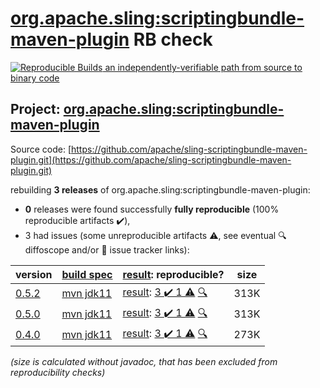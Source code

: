 [org.apache.sling:scriptingbundle-maven-plugin](https://central.sonatype.com/artifact/org.apache.sling/scriptingbundle-maven-plugin/0.5.2/versions) RB check
=======

[![Reproducible Builds](https://reproducible-builds.org/images/logos/rb.svg) an independently-verifiable path from source to binary code](https://reproducible-builds.org/)

## Project: [org.apache.sling:scriptingbundle-maven-plugin](https://central.sonatype.com/artifact/org.apache.sling/scriptingbundle-maven-plugin/0.5.2/versions)

Source code: [https://github.com/apache/sling-scriptingbundle-maven-plugin.git](https://github.com/apache/sling-scriptingbundle-maven-plugin.git)

rebuilding **3 releases** of org.apache.sling:scriptingbundle-maven-plugin:
- **0** releases were found successfully **fully reproducible** (100% reproducible artifacts :heavy_check_mark:),
- 3 had issues (some unreproducible artifacts :warning:, see eventual :mag: diffoscope and/or :memo: issue tracker links):

| version | [build spec](/BUILDSPEC.md) | [result](https://reproducible-builds.org/docs/jvm/): reproducible? | size |
| -- | --------- | ------ | -- |
| [0.5.2](https://central.sonatype.com/artifact/org.apache.sling/scriptingbundle-maven-plugin/0.5.2/pom) | [mvn jdk11](scriptingbundle-maven-plugin-0.5.2.buildspec) | [result](scriptingbundle-maven-plugin-0.5.2.buildinfo): [3 :heavy_check_mark:  1 :warning:](scriptingbundle-maven-plugin-0.5.2.buildcompare) [:mag:](scriptingbundle-maven-plugin-0.5.2.diffoscope) | 313K |
| [0.5.0](https://central.sonatype.com/artifact/org.apache.sling/scriptingbundle-maven-plugin/0.5.0/pom) | [mvn jdk11](scriptingbundle-maven-plugin-0.5.0.buildspec) | [result](scriptingbundle-maven-plugin-0.5.0.buildinfo): [3 :heavy_check_mark:  1 :warning:](scriptingbundle-maven-plugin-0.5.0.buildcompare) [:mag:](scriptingbundle-maven-plugin-0.5.0.diffoscope) | 313K |
| [0.4.0](https://central.sonatype.com/artifact/org.apache.sling/scriptingbundle-maven-plugin/0.4.0/pom) | [mvn jdk11](scriptingbundle-maven-plugin-0.4.0.buildspec) | [result](scriptingbundle-maven-plugin-0.4.0.buildinfo): [3 :heavy_check_mark:  1 :warning:](scriptingbundle-maven-plugin-0.4.0.buildcompare) [:mag:](scriptingbundle-maven-plugin-0.4.0.diffoscope) | 273K |

<i>(size is calculated without javadoc, that has been excluded from reproducibility checks)</i>
